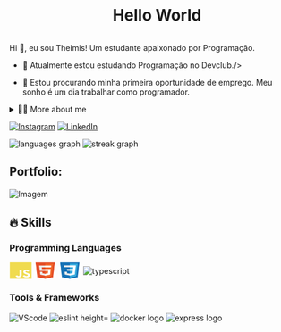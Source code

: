 <!--título-->
<div id="user-content-toc">
  <ul align="center">
    <summary><h1 style="display: inline-block">Hello World</h1></summary>
</div>

<!-- Presentation -->
<p>
  Hi 👋, eu sou Theimis! Um estudante apaixonado por Programação.

  - 🌱 Atualmente estou estudando Programação no Devclub./>

  - 🔭 Estou procurando minha primeira oportunidade de emprego. Meu sonho é um dia trabalhar como programador.
</p>

<!-- Dropdown -->
<details>
  <summary>👨‍💻 More about me</summary>

  - 💬 Tenho 18 anos, atualmente moro no Brasil. tenho experiencias com algumas tecnologia como html, css, javascript, react, typescript.
  - ⚡ Gosto de assistir series filmes e jogar, Acredito que nossos interesses pessoais contribuem para uma percepção mais refinadas das coisas e resolução de problemas. \o/
</details>

<!-- Links -->

[![Instagram](https://img.shields.io/badge/Instagram-E4405F?style=for-the-badge&logo=instagram&logoColor=white)](https://www.instagram.com/lima_x11/)
[![LinkedIn](https://img.shields.io/badge/LinkedIn-0077B5?style=for-the-badge&logo=linkedin&logoColor=white)](https://www.linkedin.com/in/theimis-lima/)

<!-- GithubStats -->
<div align="left">
  <img src="https://github-readme-stats.vercel.app/api/top-langs?username=Theimis&locale=en&hide_title=false&layout=compact&card_width=320&langs_count=5&theme=dracula&hide_border=false&order=2" height="150" alt="languages graph"  />
  <img src="https://streak-stats.demolab.com?user=Theimis&locale=en&mode=daily&theme=dracula&hide_border=false&border_radius=5&order=3" height="150" alt="streak graph"  />
</div>



<!-- Portfolio -->
## Portfolio:

<!-- GIF -->
<p align="left">
  <img align="center" src="https://github.com/VariableBee/VariableBee/assets/77739311/4e9f41af-6b57-49a7-b15a-74322e96b4d7" alt="Imagem">
</p>

## 🔥 Skills
<!-- Skills: Programming Languages -->
  <div style="flex-basis: 48%;">
    <h3>Programming Languages</h3>
    <img align="center" alt="Js" height="30" width="40" src="https://raw.githubusercontent.com/devicons/devicon/master/icons/javascript/javascript-plain.svg">
    <img align="center" alt="HTML" height="30" width="40" src="https://raw.githubusercontent.com/devicons/devicon/master/icons/html5/html5-original.svg">
    <img align="center" alt="CSS" height="30" width="40" src="https://raw.githubusercontent.com/devicons/devicon/master/icons/css3/css3-original.svg">
    <img  align="center"  alt="typescript " height="30" width="40" src="https://cdn.jsdelivr.net/gh/devicons/devicon/icons/typescript/typescript-original.svg"   />

   
  </div>
  
  <!-- Skills: Tools & Frameworks -->
  <div style="flex-basis: 48%;">
    <h3>Tools & Frameworks</h3>
    <img align="center" alt="VScode" height="30" width="40" src="https://cdn.jsdelivr.net/gh/devicons/devicon/icons/vscode/vscode-original.svg">
    <img  align="center" alt="eslint height="30" width="40" src="https://cdn.jsdelivr.net/gh/devicons/devicon/icons/eslint/eslint-original.svg">
    <img align="center" alt="docker logo" height="30" width="40" src="https://cdn.jsdelivr.net/gh/devicons/devicon/icons/docker/docker-original.svg" />
    <img align="center"  alt="express logo"  height="30" width="40" src="https://cdn.jsdelivr.net/gh/devicons/devicon/icons/express/express-original.svg"   />
  </div>
  
  


